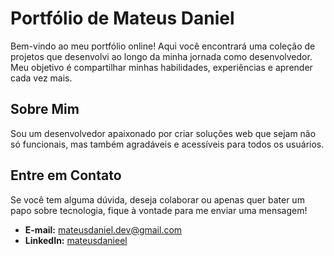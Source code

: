 # Portfólio de Mateus Daniel

Bem-vindo ao meu portfólio online! Aqui você encontrará uma coleção de projetos que desenvolvi ao longo da minha jornada como desenvolvedor. Meu objetivo é compartilhar minhas habilidades, experiências e aprender cada vez mais.

## Sobre Mim

Sou um desenvolvedor apaixonado por criar soluções web que sejam não só funcionais, mas também agradáveis e acessíveis para todos os usuários.

## Entre em Contato

Se você tem alguma dúvida, deseja colaborar ou apenas quer bater um papo sobre tecnologia, fique à vontade para me enviar uma mensagem!

- **E-mail:** mateusdaniel.dev@gmail.com
- **LinkedIn:** [mateusdanieel](https://www.linkedin.com/in/mateusdanieel)
